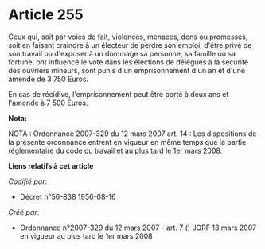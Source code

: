 # Article 255

Ceux qui, soit par voies de fait, violences, menaces, dons ou promesses, soit en faisant craindre à un électeur de perdre son
emploi, d'être privé de son travail ou d'exposer à un dommage sa personne, sa famille ou sa fortune, ont influencé le vote
dans les élections de délégués à la sécurité des ouvriers mineurs, sont punis d'un emprisonnement d'un an et d'une amende de
3 750 Euros.

En cas de récidive, l'emprisonnement peut être porté à deux ans et l'amende à 7 500 Euros.

**Nota:**

NOTA : Ordonnance 2007-329 du 12 mars 2007 art. 14 : Les dispositions de la présente ordonnance entrent en vigueur en même
temps que la partie réglementaire du code du travail et au plus tard le 1er mars 2008.

**Liens relatifs à cet article**

_Codifié par_:

  - Décret n°56-838 1956-08-16

_Créé par_:

  - Ordonnance n°2007-329 du 12 mars 2007 - art. 7 () JORF 13 mars 2007 en vigueur au plus tard le 1er mars 2008
